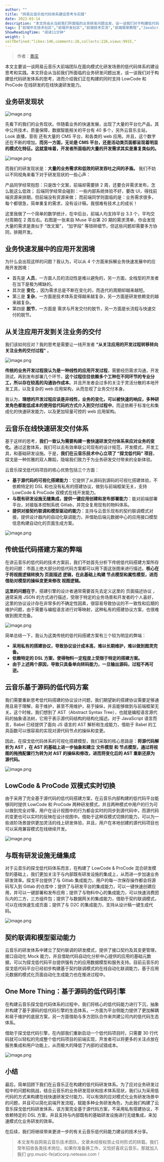 ```yaml
---
author: ""
title: "网易云音乐低代码体系建设思考与实践"
date: 2022-03-14
description: "本文将会从当前我们所面临的业务研发问题出发，谈一谈我们对于构建低代码研发体系的思考，进而介绍我们正在构建的同时支持 LowCode 和 ProCode 在线研发的在线快速研发能力。"
tags: ["前端中文技术社区","前端开发社区","前端技术交流","前端框架教程","JavaScript 学习资源","CSS 技巧与最佳实践","HTML5 最新动态","前端工程师职业发展","开源前端项目","前端技术趋势"]
ShowReadingTime: "阅读11分钟"
weight: 1
selfDefined:"likes:146,comments:26,collects:226,views:9915,"
---
```

> 作者：[景庄](https://link.juejin.cn?target=https%3A%2F%2Fgithub.com%2Fwwsun "https://github.com/wwsun")

本文主要谈一谈网易云音乐大前端团队在面向模式化研发场景的低代码体系的建设思考和实践。本文将会从当前我们所面临的业务研发问题出发，谈一谈我们对于构建低代码研发体系的思考，进而介绍我们正在构建的同时支持 LowCode 和 ProCode 在线研发的在线快速研发能力。

业务研发现状
------

![image.png](/images/jueJin/53fcf80f5d6c444.png)

先看下的我们的业务现状。伴随着业务的快速发展，出现了大量的平台化产品，其中公共技术，质量保障，数据智能相关的平台有 40 多个，另外云音乐主站，Look 直播，音街 还有大量的 CMS 平台，和各类的 web 应用。并且，这个数字还在不断的增加。**而另一方面，无论是 CMS 平台，还是活动类页面都呈现着明显的模式化特征。这就意味着，开发者所面临的大量的开发需求其实是重复类似的。** ​

![image.png](/images/jueJin/6a64ce7c23fa495.png) ​

而我们的研发现状是：**大量的业务需求和低效的研发吞吐之间的矛盾。** 我们不妨以不同视角来看下对于研发现状的一些心声： ​

产品同学经常抱怨：只是改个文案，前端却需要排 2 周，还要合并需求发布，怎么能这么低效； 后端同学经常会碰到：一些内部系统体验不好，要改 UI，得找前端资源来排期，但前端没有资源来做； 而前端同学则面临的是：业务需求很多，每个都很急，简单重复的需求，没有设计稿，我很难有技术上的成长！

这里我做了一个简单的数学统计，在中后台，前端人均支持平台 3.3 个，平均交付周期在 2 周左右。右图是一张来自 Muse 平台第 20 期的需求清单，你会发现大量的需求是类似于 “改文案”， “加字段” 等琐碎细节，但这些问题却需要多方协同，排期开发。 ​

业务快速发展中的应用开发困境
--------------

为什么会出现这样的问题？我认为，可以从 4 个方面来拆解业务快速发展中的应用开发困境： ​

*   首先是 **人员**，一方面人员的流动性是难以避免的，另一方面，全栈型的开发者在当下是极为稀缺的。
*   其次是 **变化** ，因为需求总是不断在变化的，而迭代的周期却越来越短。
*   第三是 **复杂**，一方面是技术体系变得越来越复杂，另一方面是研发依赖变的越来越复杂。
*   第四是 **脱节**，一方面是 需求与开发交付的脱节，另一方面是长流程与快速交付的脱节。

从关注应用开发到关注业务的交付
---------------

我们该如何应对？我的思考是需要让一线开发者 **“从关注应用的开发过程转移转向关注业务的交付过程”** 。 ​

![image.png](/images/jueJin/99b0daf50944475.png) ​

**传统的业务开发过程我认为是一种线性的应用开发过程**，需要经历需求沟通，开发测试，再到发布部署几个环节，**这个过程往往依赖多个工种在不同环节的专业分工，所以存在较高的沟通协作成本**。并且开发者会过多的关注于灵活分散的本地开发工具，以及复杂的 web 应用架构，从而忽视了业务交付本身。 ​

我认为，**理想的开发过程应该是非线性，业务的变化，可以被快速的响应，多种研发角色都能低成本的使用低代码的方式介入到交付过程中**。而这依赖于标准化和集成化的快速研发能力，以及更加轻量可控的 web 应用架构。

云音乐在线快速研发交付体系
-------------

基于这样的思考，**我们一致认为需要构建一套快速研发交付体系来应对业务的变化**。通过这套体系，我们可以去有效串联公司现有的设计规范，开发模式，开发工具，和基础研发设施。于是，**我们在云音乐技术中心立项了 “探戈低代码” 项目**，探戈是一种优雅的双人舞蹈，隐喻我们致力于为业务研发交付带来的全新体验。 ​

云音乐探戈低代码项目的核心优势包括三个方面：

*   **基于源代码的可视化搭建能力**：它提供了从源码到源码的可视化搭建体验，不依赖特定的 DSL 和也没有私有的搭建协议，做到与前端框架无关，支持 LowCode & ProCode 双模式在线开发能力。
*   **与既有研发设施无缝集成，提供一键应用创建和发布部署能力**：能对前端部署平台，对接版本控制系统 Gitlab，并完全复用现有的物料体系。
*   **提供对接契约联调和模型驱动的能力**：支持与云音乐现有的契约联调模式对接，提供设计器内的自动化联调能力，并借助后端元数据中心的应用接口模型信息构建自动化的页面生成方案。

![image.png](/images/jueJin/b1b103933bef43a.png)

传统低代码搭建方案的弊端
------------

在讲云音乐的低代码的技术方案前，我们不妨首先分析下传统低代码搭建方案所存在的问题：市面上绝大部分的低代码方案都可以用下面这张图来进行描述。**核心在于将视图逻辑转换为 页面描述 逻辑，在此基础上构建 节点模型和属性模型，进而借助对模型的操纵变更来修改 视图逻辑。** **​**

**这里的问题在于**，搭建引擎的设计者通常需要首先去定义这里的 页面描述协议 ，通常采用 JSON 的方式进行描述，受限于特定的业务场景和开发者的个人喜好，这里的协议设计存在非常多的不确定性因素，很容易导致协议的不一致性和后期的维护问题，由于需要与编程语言进行对等映射，这种私有的搭建协议方案，也很难做到图灵完备。

![image.png](/images/jueJin/e1f550e5af34428.png)

简单总结一下，我认为这类传统的低代码搭建方案有三个较为明显的弊端：

*   **采用私有的搭建协议，导致协议设计成本高，难以长期维护，难以做到图灵完备。**
*   **依赖特定的 DSL 方案，使得物料一定程度上受限于特定的搭建方案。**
*   **由于上述两个原因，导致只具备单向转码能力，一旦输出源码，过程不再可逆。**

云音乐基于源码的低代码方案
-------------

我们需要重新思考低代码搭建的协议设计问题，我们期望新的搭建协议需要足够通用且易于理解，易于维护，甚至不用维护，易于操纵，并且能够做到与前端框架无关。这个时候，我们想到了 AST（Abstract Syntax Tree），也就是编程语言源代码的抽象语法树，它用于表示源代码结构的结构化描述。对于 JavaScript 语言而言，Babel 已经提供了面向 JS 语言的 AST 解析和生成能力，借助于 Babel 的工具函数可以很容易的实现对源代码节点的操纵和变更。

因此，在探戈低代码体系的可视化搭建模型，我们采取的核心思路是：**将源代码解析为 AST ，在 AST 的基础上进一步抽象和建立 文件模型 和 节点模型，通过将视图的拖拽配置行为转为对 AST 的操纵和修改，进而将变化后的 AST 重新还原为源代码。** ​

![image.png](/images/jueJin/40e4f39128ff4c6.png)

LowCode & ProCode 双模式实时切换
-------------------------

由于采用了完全基于源代码的低代码搭建方案，在云音乐内部构建的低代码平台能够同时提供 LowCode 和 ProCode 两种研发模式，并且两种模式中用户的行为可以做到完全对等，用户在设计视图中的行为都会实时的同步到源代码中，而源代码的变更也可以实时的反映在设计视图中。借助于这种双模式切换的能力，可以为一些进阶场景提供更加灵活的线上研发体验，并且，用户在本地创建的源代码项目也可以采用兼容模式在线继续开发。

![image.png](/images/jueJin/e67089cf6770402.png) ​

与既有研发设施无缝集成
-----------

对于云音乐的探戈低代码体系而言，在构建了 LowCode & ProCode 混合研发模型的基础上，我们更加关注于与内部既有研发设施的集成上，从而进一步加速业务研发效率。探戈平台提供了与 Gitlab 集成能力，用户的每一次保存操作都会将源码写入到 Gitlab 的仓库中；提供了与研发平台的集成能力，可以一键快速创建应用，并可以一键部署和发布应用；提供了与物料中心的集成能力，可以快速消费团队内的二方，三方组件包；提供了与数据网关的集成能力，借助于契约联调模式，可以在线快速生成页面；提供了与 D2C 的集成能力，支持从设计稿一键生成代码。

![image.png](/images/jueJin/cc1027e226a64a9.png)

契约联调和模型驱动能力
-----------

云音乐的研发体系中建立了契约联调的研发模式，提供了接口契约及其变更管理，接口自动化 Mock 能力，并且借助代码自动化分析中心提供的应用的基础元数据，可以为探戈低代码平台提供强有力的应用数据模型和服务支持。目前云音乐的探戈低代码平台已经初步构建基于契约联调模式的在线自动化联调能力，基于应用元数据的模式化页面自动化生成能力也在推进过程中。

One More Thing：基于源码的低代码引擎
-------------------------

在构建云音乐探戈低代码体系的过程中，我们将核心的低代码能力进行下沉，抽象并构建了基于源码的低代码引擎的生态体系，一方面为平台侧能力提供了更加解耦和易于维护的底层方案，另一方面借助与多方团队合作来共建公司内的低代码生态体系。 ​

借助于探戈低代码引擎，在内部我们重新启动一个低代码项目时，只需要 30 行代码就可以轻松的完成整个低代码项目的前端实现，开发者可以将更多的关注点放在服务集成和用户功能上，从而极大的降低了内部的试错成本。

![image.png](/images/jueJin/93eec6e96755429.png) ​

小结
--

最后，简单回顾下我们在云音乐正在构建的低代码研发体系。为了应对业务研发过程中的问题和挑战，结合云音乐的业务研发现状和技术体系现状，我们认为采用低代码的方式来构建在线快速研发交付能力，可以有效的应对模式化业务研发场景中的问题，并且可以简化前端开发流程，赋能多种业务研发角色，为此我们构建了云音乐探戈低代码研发体系，该方案完全基于源代码方案，不采用私有搭建协议，不依赖特定的 DSL 方案，并且支持与内部既有的基础研发设施进行无缝集成，来加速模式化业务研发的效率。

在后续，我们将继续带来更进一步的有关云音乐低代码能力建设的技术分享。

> 本文发布自网易云音乐技术团队，文章未经授权禁止任何形式的转载。我们常年招收各类技术岗位，如果你准备换工作，又恰好喜欢云音乐，那就加入我们 grp.music-fe(at)corp.netease.com！
